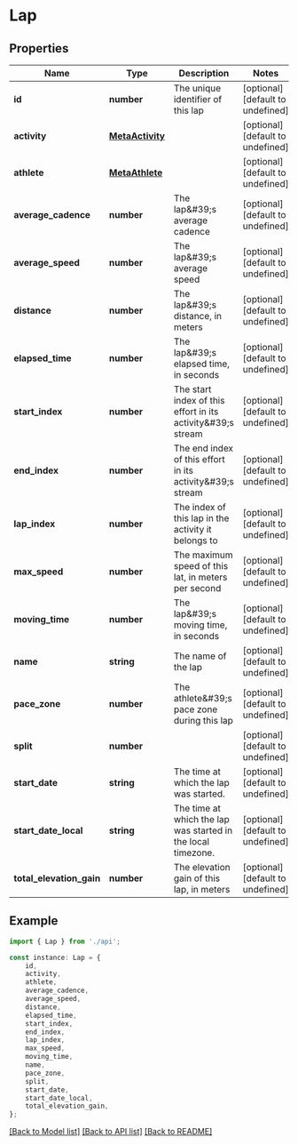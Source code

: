 # Lap


## Properties

Name | Type | Description | Notes
------------ | ------------- | ------------- | -------------
**id** | **number** | The unique identifier of this lap | [optional] [default to undefined]
**activity** | [**MetaActivity**](MetaActivity.md) |  | [optional] [default to undefined]
**athlete** | [**MetaAthlete**](MetaAthlete.md) |  | [optional] [default to undefined]
**average_cadence** | **number** | The lap\&#39;s average cadence | [optional] [default to undefined]
**average_speed** | **number** | The lap\&#39;s average speed | [optional] [default to undefined]
**distance** | **number** | The lap\&#39;s distance, in meters | [optional] [default to undefined]
**elapsed_time** | **number** | The lap\&#39;s elapsed time, in seconds | [optional] [default to undefined]
**start_index** | **number** | The start index of this effort in its activity\&#39;s stream | [optional] [default to undefined]
**end_index** | **number** | The end index of this effort in its activity\&#39;s stream | [optional] [default to undefined]
**lap_index** | **number** | The index of this lap in the activity it belongs to | [optional] [default to undefined]
**max_speed** | **number** | The maximum speed of this lat, in meters per second | [optional] [default to undefined]
**moving_time** | **number** | The lap\&#39;s moving time, in seconds | [optional] [default to undefined]
**name** | **string** | The name of the lap | [optional] [default to undefined]
**pace_zone** | **number** | The athlete\&#39;s pace zone during this lap | [optional] [default to undefined]
**split** | **number** |  | [optional] [default to undefined]
**start_date** | **string** | The time at which the lap was started. | [optional] [default to undefined]
**start_date_local** | **string** | The time at which the lap was started in the local timezone. | [optional] [default to undefined]
**total_elevation_gain** | **number** | The elevation gain of this lap, in meters | [optional] [default to undefined]

## Example

```typescript
import { Lap } from './api';

const instance: Lap = {
    id,
    activity,
    athlete,
    average_cadence,
    average_speed,
    distance,
    elapsed_time,
    start_index,
    end_index,
    lap_index,
    max_speed,
    moving_time,
    name,
    pace_zone,
    split,
    start_date,
    start_date_local,
    total_elevation_gain,
};
```

[[Back to Model list]](../README.md#documentation-for-models) [[Back to API list]](../README.md#documentation-for-api-endpoints) [[Back to README]](../README.md)

